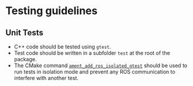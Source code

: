 # Testing guidelines

## Unit Tests

- C++ code should be tested using `gtest`.
- Test code should be written in a subfolder `test` at the root of the package.
- The CMake command [`ament_add_ros_isolated_gtest`](https://github.com/ros2/ament_cmake_ros/blob/master/ament_cmake_ros/cmake/ament_add_ros_isolated_gtest.cmake) should be used to run tests in isolation mode and prevent any ROS communication to interfere with another test.
